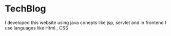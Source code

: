 # TechBlog
I developed this website using java conepts like jsp, servlet and in frontend I use languages like Html , CSS
